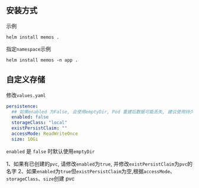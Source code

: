 ## 安装方式

示例

```shell
helm install memos .
```

指定`namespace`示例

```shell
helm install memos -n app .
```

## 自定义存储

修改`values.yaml`

```yaml
persistence:
  ## 如果enabled 为False, 会使用emptyDir, Pod 重建后数据可能丢失, 建议使用持久卷
  enabled: false
  storageClass: "local"
  existPersistClaim: ""
  accessMode: ReadWriteOnce
  size: 10Gi
```

`enabled` 是 `false` 时默认使用`emptyDir`

1、如果有已创建的`pvc`, 请修改`enabled`为`true`, 并修改`existPersistClaim`为`pvc`的名字
2、如果`enabled`为`true`但`existPersistClaim`为空,根据`accessMode`、`storageClass`、`size`创建 pvc
